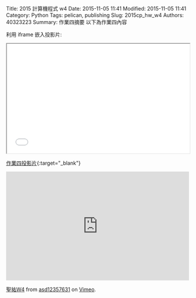 Title: 2015 計算機程式 w4
Date: 2015-11-05 11:41
Modified: 2015-11-05 11:41
Category: Python
Tags: pelican, publishing
Slug: 2015cp_hw_w4
Authors: 40323223
Summary: 作業四摘要
以下為作業四內容

利用 iframe 嵌入投影片:

<iframe src="simplest4.html" width="500" height="300"></iframe>

[作業四投影片](simplest4.html){:target="_blank"}
<iframe src="https://player.vimeo.com/video/146081821" width="500" height="298" frameborder="0" webkitallowfullscreen mozallowfullscreen allowfullscreen></iframe> <p><a href="https://vimeo.com/146081821">聖祐W4</a> from <a href="https://vimeo.com/user45624632">asd12357631</a> on <a href="https://vimeo.com">Vimeo</a>.</p>